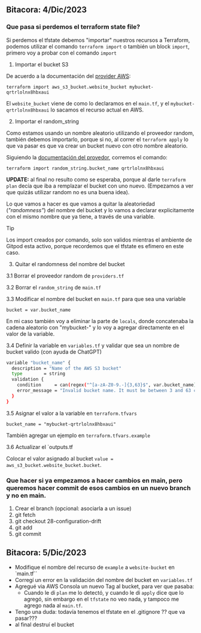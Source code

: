 ## Bitacora: 4/Dic/2023

### Que pasa si perdemos el terraform state file?

Si perdemos el tfstate debemos "importar" nuestros recursos a Terraform, podemos utilizar el comando `terraform import` o también un block `import`, primero voy a probar con el comando `import`

1. Importar el bucket S3

De acuerdo a la documentación del [provider AWS](https://registry.terraform.io/providers/hashicorp/aws/latest/docs/resources/s3_bucket#import):

`terraform import aws_s3_bucket.website_bucket mybucket-qrtrlolnx8hbxaui`

El `website_bucket` viene de como lo declaramos en el `main.tf`, y el `mybucket-qrtrlolnx8hbxaui` lo sacamos el recurso actual en AWS.

2. Importar el random_string

Como estamos usando un nombre aleatorio utilizando el proveedor random, también debemos importarlo, porque si no, al correr el `terraform apply` lo que va pasar es que va crear un bucket nuevo con otro nombre aleatorio. 

Siguiendo la [documentación del provedor](https://registry.terraform.io/providers/hashicorp/random/latest/docs/resources/string#import), corremos el comando:

`terraform import random_string.bucket_name qrtrlolnx8hbxaui`

**UPDATE:** al final no resulto como se esperaba, porque al darle `terraform plan` decía que iba a remplazar el bucket con uno nuevo. (Empezamos a ver que quizás utilizar random no es una buena idea).

Lo que vamos a hacer es que vamos a quitar la aleatoriedad (*"randomness"*) del nombre del bucket y lo vamos a declarar explicitamente con el mismo nombre que ya tiene, a través de una variable.

> [!TIP]
> Los import creados por comando, solo son validos mientras el ambiente de Gitpod esta activo, porque recordemos que el tfstate es efimero en este caso.

3. Quitar el randomness del nombre del bucket

3.1 Borrar el proveedor random de `providers.tf`

3.2 Borrar el `random_string` de `main.tf`

3.3 Modificar el nombre del bucket en `main.tf` para que sea una variable

`bucket = var.bucket_name`

En mi caso también voy a eliminar la parte de `locals`, donde concatenaba la cadena aleatorio con "mybucket-" y lo voy a agregar directamente en el valor de la variable.

3.4 Definir la variable en `variables.tf` y validar que sea un nombre de bucket valido (con ayuda de ChatGPT)

```sh
variable "bucket_name" {
  description = "Name of the AWS S3 bucket"
  type        = string
  validation {
    condition     = can(regex("^[a-zA-Z0-9.-]{3,63}$", var.bucket_name))
    error_message = "Invalid bucket name. It must be between 3 and 63 characters long and can only contain alphanumeric characters, hyphens, and dots."
  }
}
```

3.5 Asignar el valor a la variable en `terraform.tfvars`

`bucket_name = "mybucket-qrtrlolnx8hbxaui"`

También agregar un ejemplo en `terraform.tfvars.example`

3.6 Actualizar el `outputs.tf

Colocar el valor asignado al bucket `value = aws_s3_bucket.website_bucket.bucket`.

### Que hacer si ya empezamos a hacer cambios en main, pero queremos hacer commit de esos cambios en un nuevo branch y no en main.

1. Crear el branch (opcional: asociarla a un issue)
2. git fetch
3. git checkout 28-configuration-drift
4. git add
4. git commit 

## Bitacora: 5/Dic/2023

- Modifique el nombre del recurso de `example` a `website-bucket` en `main.tf``
- Corregí un error en la validación del nombre del bucket en `variables.tf` 
- Agregué via AWS Consola un nuevo Tag al bucket, para ver que pasaba: 
  - Cuando le di `plan` me lo detectó, y cuando le di `apply` dice que lo agregó, sin embargo en el `tfstate` no veo nada, y tampoco me agrego nada al `main.tf`. 
- Tengo una duda: todavía tenemos el tfstate en el .gitignore ?? que va pasar???
- al final destruí el bucket


